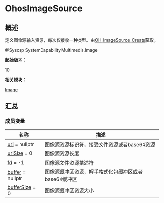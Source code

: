 # OhosImageSource


## 概述

定义图像源输入资源，每次仅接收一种类型。由[OH_ImageSource_Create](image.md#oh_imagesource_create)获取。

\@Syscap SystemCapability.Multimedia.Image

**起始版本：**

10

**相关模块：**

[Image](image.md)


## 汇总


### 成员变量

| 名称 | 描述 | 
| -------- | -------- |
| [uri](image.md#uri) = nullptr | 图像源资源标识符，接受文件资源或者base64资源 | 
| [uriSize](image.md#urisize) = 0 | 图像源资源长度 | 
| [fd](image.md#fd) = -1 | 图像源文件资源描述符 | 
| [buffer](image.md#buffer-12) = nullptr | 图像源缓冲区资源，解手格式化包缓冲区或者base64缓冲区 | 
| [bufferSize](image.md#buffersize-12) = 0 | 图像源缓冲区资源大小 | 
